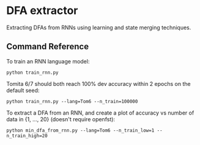 # DFA extractor

Extracting DFAs from RNNs using learning and state merging techniques.

## Command Reference

To train an RNN language model:
```shell
python train_rnn.py
```

Tomita 6/7 should both reach 100% dev accuracy within 2 epochs on the default seed:
```shell
python train_rnn.py --lang=Tom6 --n_train=100000
```

To extract a DFA from an RNN, and create a plot of accuracy vs number of data in {1, ..., 20} (doesn't require openfst):
```shell
python min_dfa_from_rnn.py --lang=Tom6 --n_train_low=1 --n_train_high=20
```
